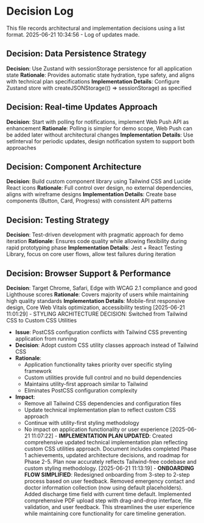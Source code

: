 # Decision Log

This file records architectural and implementation decisions using a list format.
2025-06-21 10:34:56 - Log of updates made.

## Decision: Data Persistence Strategy

**Decision**: Use Zustand with sessionStorage persistence for all application state
**Rationale**: Provides automatic state hydration, type safety, and aligns with technical plan specifications
**Implementation Details**: Configure Zustand store with createJSONStorage(() => sessionStorage) as specified

## Decision: Real-time Updates Approach

**Decision**: Start with polling for notifications, implement Web Push API as enhancement
**Rationale**: Polling is simpler for demo scope, Web Push can be added later without architectural changes
**Implementation Details**: Use setInterval for periodic updates, design notification system to support both approaches

## Decision: Component Architecture

**Decision**: Build custom component library using Tailwind CSS and Lucide React icons
**Rationale**: Full control over design, no external dependencies, aligns with wireframe designs
**Implementation Details**: Create base components (Button, Card, Progress) with consistent API patterns

## Decision: Testing Strategy

**Decision**: Test-driven development with pragmatic approach for demo iteration
**Rationale**: Ensures code quality while allowing flexibility during rapid prototyping phase
**Implementation Details**: Jest + React Testing Library, focus on core user flows, allow test failures during iteration

## Decision: Browser Support & Performance

**Decision**: Target Chrome, Safari, Edge with WCAG 2.1 compliance and good Lighthouse scores
**Rationale**: Covers majority of users while maintaining high quality standards
**Implementation Details**: Mobile-first responsive design, Core Web Vitals optimization, accessibility testing
[2025-06-21 11:01:29] - STYLING ARCHITECTURE DECISION: Switched from Tailwind CSS to Custom CSS Utilities
- **Issue**: PostCSS configuration conflicts with Tailwind CSS preventing application from running
- **Decision**: Adopt custom CSS utility classes approach instead of Tailwind CSS
- **Rationale**: 
  - Application functionality takes priority over specific styling framework
  - Custom utilities provide full control and no build dependencies
  - Maintains utility-first approach similar to Tailwind
  - Eliminates PostCSS configuration complexity
- **Impact**: 
  - Remove all Tailwind CSS dependencies and configuration files
  - Update technical implementation plan to reflect custom CSS approach
  - Continue with utility-first styling methodology
  - No impact on application functionality or user experience
[2025-06-21 11:07:22] - **IMPLEMENTATION PLAN UPDATED**: Created comprehensive updated technical implementation plan reflecting custom CSS utilities approach. Document includes completed Phase 1 achievements, updated architecture decisions, and roadmap for Phase 2-5. Plan now accurately reflects Tailwind-free codebase and custom styling methodology.
[2025-06-21 11:13:19] - **ONBOARDING FLOW SIMPLIFIED**: Redesigned onboarding from 3-step to 2-step process based on user feedback. Removed emergency contact and doctor information collection (now using default placeholders). Added discharge time field with current time default. Implemented comprehensive PDF upload step with drag-and-drop interface, file validation, and user feedback. This streamlines the user experience while maintaining core functionality for care timeline generation.